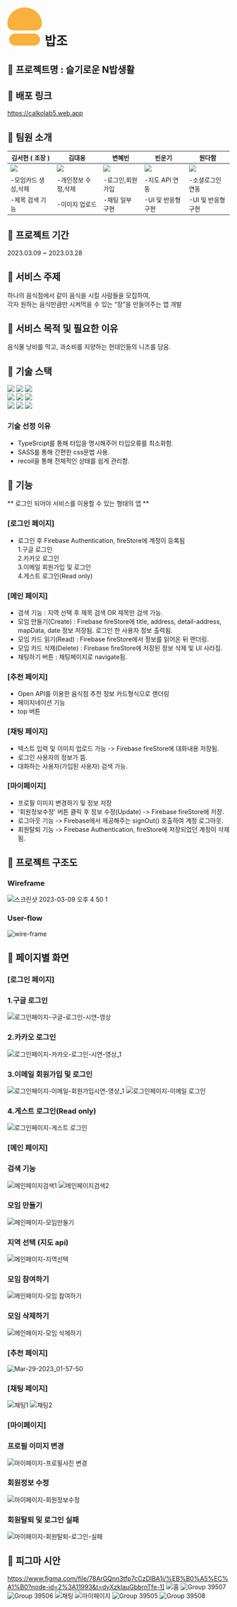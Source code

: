 # <img src="/public/assets/logo.svg" alt="로고"/> 밥조

## 📌 프로젝트명 : 슬기로운 N밥생활

## 📌 배포 링크

https://calkolab5.web.app

## 📌 팀원 소개

|김서현 ( 조장 ) |김대웅|변혜빈|빈운기|원다함|
|------|---|---|---|---|
|<a href="https://github.com/seoohyeon"><img src="https://avatars.githubusercontent.com/u/38703262?v=4" width="150"/></a>|<a href="https://github.com/CALKO9611"><img src="https://avatars.githubusercontent.com/u/89835647?v=4" width="150"/></a>|<a href="https://github.com/HYBEN09"><img src="https://avatars.githubusercontent.com/u/104710243?v=4" width="150"/></a>|<a href="https://github.com/binwoonki"><img src="https://avatars.githubusercontent.com/u/119389337?v=4" width="150"/></a>|<a href="https://github.com/DahamWeon"><img src="https://avatars.githubusercontent.com/u/78182200?v=4" width="150"/></a>
|-모임카드 생성,삭제|-개인정보 수정,삭제|-로그인,회원가입|-지도 API 연동|-소셜로그인 연동|
|-제목 검색 기능  |-이미지 업로드 |-채팅 일부 구현|-UI 및 반응형 구현|-UI 및 반응형 구현|

## 📌 프로젝트 기간

2023.03.09 ~ 2023.03.28

## 📌 서비스 주제

하나의 음식점에서 같이 음식을 시킬 사람들을 모집하여,  
각자 원하는 음식만큼만 시켜먹을 수 있는 “장”을 만들어주는 앱 개발

## 📌 서비스 목적 및 필요한 이유

음식물 낭비를 막고, 과소비를 지양하는 현대인들의 니즈를 담음.

## 📌 기술 스택

<div><img src="https://img.shields.io/badge/Vite-646CFF?style=for-the-badge&logo=vite&logoColor=white">

<img src="https://img.shields.io/badge/react-61DAFB?style=for-the-badge&logo=react&logoColor=black">

<img src="https://img.shields.io/badge/Recoil-764ABC?style=for-the-badge&logo=recoil&logoColor=white%22%3E">
</div>
<div>
<img src="https://img.shields.io/badge/html5-E34F26?style=for-the-badge&logo=html5&logoColor=white">
<img src="https://img.shields.io/badge/Sass-CC6699?style=for-the-badge&logo=sass&logoColor=white">
<img src="https://img.shields.io/badge/TypeScript-007ACC?style=for-the-badge&logo=typescript&logoColor=white">
</div>

<div>
<img src="https://img.shields.io/badge/firebase-FFCA28?style=for-the-badge&logo=firebase&logoColor=white">
<img src="https://img.shields.io/badge/github-181717?style=for-the-badge&logo=github&logoColor=white">
<img src="https://img.shields.io/badge/Figma-F24E1E?style=for-the-badge&logo=figma&logoColor=white">
</div>

### 기술 선정 이유
- TypeSrcipt를 통해 타입을 명시해주어 타입오류를 최소화함. 
- SASS를 통해 간편한 css문법 사용.
- recoil을 통해 전체적인 상태를 쉽게 관리함.


## 📌 기능
** 로그인 되어야 서비스를 이용할 수 있는 형태의 앱 **
  
  
### [로그인 페이지]  
- 로그인 후 Firebase Authentication, fireStore에 계정이 등록됨  
1.구글 로그인  
2.카카오 로그인  
3.이메일 회원가입 및 로그인  
4.게스트 로그인(Read only)  


### [메인 페이지]   
- 검색 기능 : 지역 선택 후 제목 검색 OR 제목만 검색 가능.  
- 모임 만들기(Create) : Firebase fireStore에 title, address, detail-address, mapData, date 정보 저장됨. 
                       로그인 한 사용자 정보 출력됨.
- 모임 카드 읽기(Read) : Firebase fireStore에서 정보를 읽어온 뒤 랜더링.  
- 모임 카드 삭제(Delete) : Firebase fireStore에 저장된 정보 삭제 및 UI 사라짐.  
- 채팅하기 버튼 : 채팅페이지로 navigate됨.  


### [추천 페이지]  
- Open API를 이용한 음식점 추천 정보 카드형식으로 랜더링  
- 페이지네이션 기능  
- top 버튼  


### [채팅 페이지]  
- 텍스트 입력 및 이미지 업로드 가능 -> Firebase fireStore에 대화내용 저장됨.
- 로그인 사용자의 정보가 뜸.
- 대화하는 사용자(가입된 사용자) 검색 가능.  


### [마이페이지]  
- 프로필 이미지 변경하기 및 정보 저장
- '회원정보수정' 버튼 클릭 후 정보 수정(Update) -> Firebase fireStore에 저장.
- 로그아웃 기능 -> Firebase에서 제공해주는 signOut() 호출하여 계정 로그아웃.  
- 회원탈퇴 기능 -> Firebase Authentication, fireStore에 저장되었던 계정이 삭제됨.  


## 📌 프로젝트 구조도
### Wireframe
![스크린샷 2023-03-09 오후 4 50 1](https://user-images.githubusercontent.com/38703262/228298987-b22c2831-096e-4f8a-a9fc-30ae4d94609e.svg)
### User-flow
![wire-frame](https://user-images.githubusercontent.com/38703262/228298919-ab738c9f-075a-42b4-8995-4fd31711e729.png)


## 📌 페이지별 화면

### [로그인 페이지]  
### 1.구글 로그인  
![로그인페이지-구글-로그인-시연-영상](https://user-images.githubusercontent.com/38703262/228307803-1f5e83f1-c1be-4076-9372-19508a6769a6.gif)
### 2.카카오 로그인  
![로그인페이지-카카오-로그인-시연-영상_1](https://user-images.githubusercontent.com/38703262/228307849-3961d240-99bc-4349-ae9a-95cc66a6d612.gif)
### 3.이메일 회원가입 및 로그인  
![로그인페이지-이메일-회원가입시연-영상_1](https://user-images.githubusercontent.com/38703262/228307907-adb011df-4588-4881-828e-e97efebcc9c6.gif)
![로그인페이지-이메일 로그인](https://user-images.githubusercontent.com/38703262/228308073-a04a4784-8fac-4e2b-9cf7-dd6dd4ec1c59.gif)
### 4.게스트 로그인(Read only)  
![로그인페이지-게스트 로그인](https://user-images.githubusercontent.com/38703262/228308164-4c45e696-7a28-40dc-90b8-c9cb9de5f6e7.gif)


### [메인 페이지]   
### 검색 기능
![메인페이지검색1](https://user-images.githubusercontent.com/38703262/228313316-a83023d2-73ec-4c28-a25a-3956122caef7.gif)
![메인페이지검색2](https://user-images.githubusercontent.com/38703262/228313346-629d4ea7-f09e-4f1f-a1bb-593c23e9e577.gif)

### 모임 만들기
![메인페이지-모임만들기](https://user-images.githubusercontent.com/38703262/228310868-9a763538-0e68-4235-9b9e-a1791ccfc95f.gif)
### 지역 선택 (지도 api)
![메인페이지-지역선택](https://user-images.githubusercontent.com/38703262/228311074-4f9597c1-dcdc-47e7-9d09-6b3b758cca14.gif)
### 모임 참여하기
![메인페이지-모임 참여하기](https://user-images.githubusercontent.com/38703262/228311353-15db76a3-2687-4973-944c-20b9b8aece29.gif)
### 모임 삭제하기
![메인페이지-모임 삭제하기](https://user-images.githubusercontent.com/38703262/228311381-83a18f3b-919e-4e74-8317-67893b959e0a.gif)


### [추천 페이지]  
![Mar-29-2023_01-57-50](https://user-images.githubusercontent.com/38703262/228313706-7b1a3def-fe63-48cf-bb24-e36b08a96d24.gif)


### [채팅 페이지]  
![채팅1](https://user-images.githubusercontent.com/38703262/228312408-54ba8995-b984-4d7c-9674-c87ec5b26283.gif)
![채팅2](https://user-images.githubusercontent.com/38703262/228312395-5d04d8e7-b7ce-405d-aba2-a4a4a54907a0.gif)


### [마이페이지]  
### 프로필 이미지 변경
![마이페이지-프로필사진 변경](https://user-images.githubusercontent.com/38703262/228312555-2de544ea-177f-4414-b600-2fb36b158888.gif)
### 회원정보 수정
![마이페이지-회원정보수정](https://user-images.githubusercontent.com/38703262/228312561-7b6cec60-f4c4-4176-a9f3-7de78f301568.gif)
### 회원탈퇴 및 로그인 실패
![마이페이지-회원탈퇴-로그인-실패](https://user-images.githubusercontent.com/38703262/228312565-fea1f348-8714-4337-aef2-0f04ec962c2e.gif)


## 📌 피그마 시안
https://www.figma.com/file/78ArGQnn3tfp7cCzDlBA1j/%EB%B0%A5%EC%A1%B0?node-id=2%3A11993&t=dyXzkIauGbbrnTfe-1]
![홈](https://user-images.githubusercontent.com/38703262/228294447-5dc39fc2-22c3-401c-af61-a9fed24fb229.png)
![Group 39507](https://user-images.githubusercontent.com/38703262/228295423-d1c8161b-d522-42e7-ae22-ac283b29a661.png)
![Group 39506](https://user-images.githubusercontent.com/38703262/228294956-daed9f95-c6bd-47fc-8300-9a1ffc14cef6.png)
![채팅](https://user-images.githubusercontent.com/38703262/228294598-83c4d108-4fcb-40a9-a7e2-c1e2cc3d6c71.png)
![마이페이지](https://user-images.githubusercontent.com/38703262/228294661-e51afdbd-5eab-45b5-acc3-17b5d61ea502.png)
![Group 39505](https://user-images.githubusercontent.com/38703262/228294692-4f4b5f0a-96d5-434d-8c67-8ff2e678ef35.png)
![Group 39508](https://user-images.githubusercontent.com/38703262/228295495-e3d75716-d453-4721-bdf2-8641ff849eb1.png)
